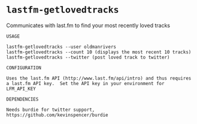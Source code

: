 # `lastfm-getlovedtracks`

Communicates with last.fm to find your most recently loved tracks

`USAGE`

    lastfm-getlovedtracks --user oldmanrivers
    lastfm-getlovedtracks --count 10 (displays the most recent 10 tracks)
    lastfm-getlovedtracks --twitter (post loved track to twitter)

`CONFIGURATION`

    Uses the last.fm API (http://www.last.fm/api/intro) and thus requires
    a last.fm API key.  Set the API key in your environment for LFM_API_KEY

`DEPENDENCIES`

    Needs burdie for twitter support, https://github.com/kevinspencer/burdie
